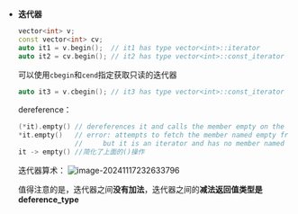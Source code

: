- **迭代器**

  ```c++
  vector<int> v;
  const vector<int> cv;
  auto it1 = v.begin();  // it1 has type vector<int>::iterator
  auto it2 = cv.begin(); // it2 has type vector<int>::const_iterator
  ```

  可以使用`cbegin`和`cend`指定获取只读的迭代器

  ```C++
  auto it3 = v.cbegin(); // it3 has type vector<int>::const_iterator
  ```

  dereference：

  ```C++
  (*it).empty() // dereferences it and calls the member empty on the resulting object
  *it.empty()   // error: attempts to fetch the member named empty from it
                //     but it is an iterator and has no member named empty
  it -> empty() //简化了上面的()操作
  ```

  迭代器算术：
  ![image-20241117232633796](C:\Users\MoooYuuu\AppData\Roaming\Typora\typora-user-images\image-20241117232633796.png)

  值得注意的是，迭代器之间**没有加法**，迭代器之间的**减法返回值类型是deference_type**

